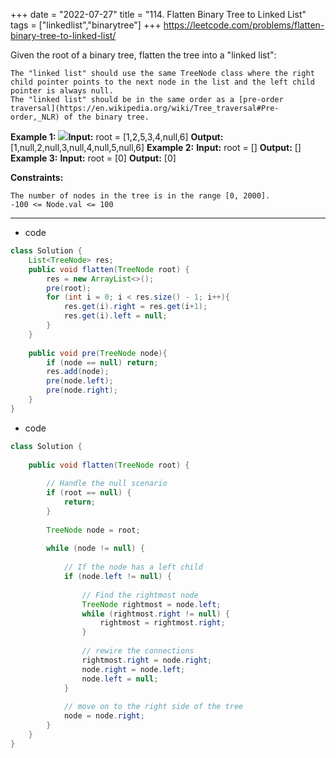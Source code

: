 +++ 
date = "2022-07-27"
title = "114. Flatten Binary Tree to Linked List"
tags = ["linkedlist","binarytree"]
+++
https://leetcode.com/problems/flatten-binary-tree-to-linked-list/

Given the root of a binary tree, flatten the tree into a "linked list":
 	
	The "linked list" should use the same TreeNode class where the right child pointer points to the next node in the list and the left child pointer is always null. 	
	The "linked list" should be in the same order as a [pre-order traversal](https://en.wikipedia.org/wiki/Tree_traversal#Pre-order,_NLR) of the binary tree. 
**Example 1:**
![](https://assets.leetcode.com/uploads/2021/01/14/flaten.jpg)**Input:** root = [1,2,5,3,4,null,6] **Output:** [1,null,2,null,3,null,4,null,5,null,6] 
**Example 2:**
**Input:** root = [] **Output:** [] 
**Example 3:**
**Input:** root = [0] **Output:** [0] 
 
**Constraints:**
 	
	The number of nodes in the tree is in the range [0, 2000]. 	
	-100 <= Node.val <= 100

---
- code
```java
class Solution {
    List<TreeNode> res;
    public void flatten(TreeNode root) {
        res = new ArrayList<>();
        pre(root);
        for (int i = 0; i < res.size() - 1; i++){
            res.get(i).right = res.get(i+1);
            res.get(i).left = null;
        }
    }
    
    public void pre(TreeNode node){
        if (node == null) return;
        res.add(node);
        pre(node.left);
        pre(node.right);
    }
}
```
- code
```java
class Solution {
   
    public void flatten(TreeNode root) {
        
        // Handle the null scenario
        if (root == null) {
            return;
        }
        
        TreeNode node = root;
        
        while (node != null) {
            
            // If the node has a left child
            if (node.left != null) {
                
                // Find the rightmost node
                TreeNode rightmost = node.left;
                while (rightmost.right != null) {
                    rightmost = rightmost.right;
                }
                
                // rewire the connections
                rightmost.right = node.right;
                node.right = node.left;
                node.left = null;
            }
            
            // move on to the right side of the tree
            node = node.right;
        }
    }
}
```
